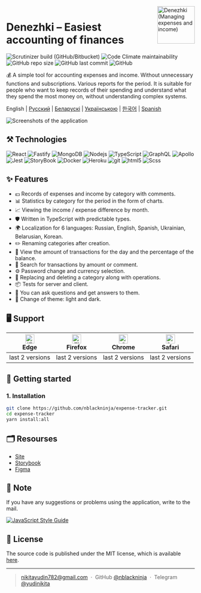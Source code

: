 <img align='right' src="https://user-images.githubusercontent.com/36636599/145850897-c920d271-caac-43d3-8fda-a9d0268df0db.png" width="100" height='100' alt='Denezhki (Managing expenses and income)'>

# Denezhki – Easiest accounting of finances

<p>
  <img alt="Scrutinizer build (GitHub/Bitbucket)" src="https://img.shields.io/scrutinizer/build/g/nblackninja/expense-tracker">
  <img alt="Code Climate maintainability" src="https://img.shields.io/codeclimate/maintainability-percentage/nblackninja/expense-tracker">
  <img alt="GitHub repo size" src="https://img.shields.io/github/repo-size/nblackninja/expense-tracker">
  <img alt="GitHub last commit" src="https://img.shields.io/github/last-commit/nblackninja/expense-tracker">
  <img alt="GitHub" src="https://img.shields.io/github/license/nblackninja/expense-tracker">
</p>

💰 A simple tool for accounting expenses and income. Without unnecessary functions and subscriptions. Various reports for the period.
It is suitable for people who want to keep records of their spending and understand what they spend the most money on, without understanding
complex systems.

English | [Русский](./README-ru.md) | [Беларускі](./README-be.md) | [Українською](./README-uk.md) | [한국어](./README-ko.md) | [Spanish](./README-es.md)

![Screenshots of the application](https://user-images.githubusercontent.com/36636599/145864310-35100d93-415c-45a4-b8f9-32595e1bf4c2.png)

## ️⚒️ Technologies

<p>
  <img alt="React" src="https://img.shields.io/badge/-React-20232A?style=flat&logo=react&logoColor=white" />
  <img alt="Fastify" src="https://img.shields.io/badge/-Fastify-404D59?style=flat&logo=fastify&logoColor=white" />
  <img alt="MongoDB" src="https://img.shields.io/badge/-MongoDB-13aa52?style=flat&logo=mongodb&logoColor=white" />
  <img alt="Nodejs" src="https://img.shields.io/badge/-Nodejs-43853d?style=flat&logo=Node.js&logoColor=white" />
  <img alt="TypeScript" src="https://img.shields.io/badge/-TypeScript-007ACC?style=flat&logo=typescript&logoColor=white" />
  <img alt="GraphQL" src="https://img.shields.io/badge/-GraphQL-E10098?style=flat&logo=graphql&logoColor=white" />
  <img alt="Apollo" src="https://img.shields.io/badge/-Apollo-311C87?style=flat&logo=apollo-graphql&logoColor=white" />
  <img alt="Jest" src="https://img.shields.io/badge/-Jest-14C531?style=flat&logo=jest&logoColor=white" />
  <img alt="StoryBook" src="https://img.shields.io/badge/-Storybook-FE4284?style=flat&logo=storybook&logoColor=white" />
  <img alt="Docker" src="https://img.shields.io/badge/-Docker-022964?style=flat&logo=docker&logoColor=white" />
  <img alt="Heroku" src="https://img.shields.io/badge/-Heroku-430098?style=flat&logo=heroku&logoColor=white" />
  <img alt="git" src="https://img.shields.io/badge/-Git-F05032?style=flat&logo=git&logoColor=white" /> 
  <img alt="html5" src="https://img.shields.io/badge/-HTML5-E34F26?style=flat&logo=html5&logoColor=white" />
  <img alt="Scss" src="https://img.shields.io/badge/-SCSS-CC6699?style=flat&logo=sass&logoColor=white" /> 
</p>

## ✨ Features

- 💵 Records of expenses and income by category with comments.
- 📊 Statistics by category for the period in the form of charts.
- 📈 Viewing the income / expense difference by month.
- 🛡 Written in TypeScript with predictable types.
- 🌍 Localization for 6 languages: Russian, English, Spanish, Ukrainian, Belarusian, Korean.
- ✏️ Renaming categories after creation.
- 🌈 View the amount of transactions for the day and the percentage of the balance.
- 🔎 Search for transactions by amount or comment.
- ⚙️ Password change and currency selection.
- 🌈 Replacing and deleting a category along with operations.
- 📦 Tests for server and client.
- 📝 You can ask questions and get answers to them.
- 🎨 Change of theme: light and dark.

## 🖥 Support

| [<img src="https://raw.githubusercontent.com/alrra/browser-logos/master/src/edge/edge_48x48.png" alt="IE / Edge" width="24px" height="24px" />](http://godban.github.io/browsers-support-badges/)<br>Edge | [<img src="https://raw.githubusercontent.com/alrra/browser-logos/master/src/firefox/firefox_48x48.png" alt="Firefox" width="24px" height="24px" />](http://godban.github.io/browsers-support-badges/)<br>Firefox | [<img src="https://raw.githubusercontent.com/alrra/browser-logos/master/src/chrome/chrome_48x48.png" alt="Chrome" width="24px" height="24px" />](http://godban.github.io/browsers-support-badges/)<br>Chrome | [<img src="https://raw.githubusercontent.com/alrra/browser-logos/master/src/safari/safari_48x48.png" alt="Safari" width="24px" height="24px" />](http://godban.github.io/browsers-support-badges/)<br>Safari |
| --- | --- | --- | --- |
| last 2 versions | last 2 versions | last 2 versions | last 2 versions |

## 📝 Getting started

### 1. Installation

```bash
git clone https://github.com/nblackninja/expense-tracker.git
cd expense-tracker
yarn install:all
```

## 🗂 Resourses
- [Site](https://expense-tracker.cf)
- [Storybook](https://www.chromatic.com/library?appId=623882bbcd369a003a86af1c&inviteToken=7a958f7d83c54a05b7079784f9f454e5)
- [Figma](https://www.figma.com/file/SOiwWVrSImrcKjQQseQ0wY/%D0%94%D0%B5%D0%BD%D0%B5%D0%B6%D0%BA%D0%B8?node-id=0%3A1)

## 💬 Note

If you have any suggestions or problems using the application, write to the
mail.

[![JavaScript Style Guide](https://cdn.rawgit.com/standard/standard/master/badge.svg)](https://github.com/standard/standard)

## 🔐 License

The source code is published under the MIT license, which is available [here](LICENSE).

---

> nikitayudin782@gmail.com &nbsp;&middot;&nbsp;
> GitHub [@nblackninja](https://github.com/с) &nbsp;&middot;&nbsp;
> Telegram [@yudinikita](https://t.me/yudinikita)
